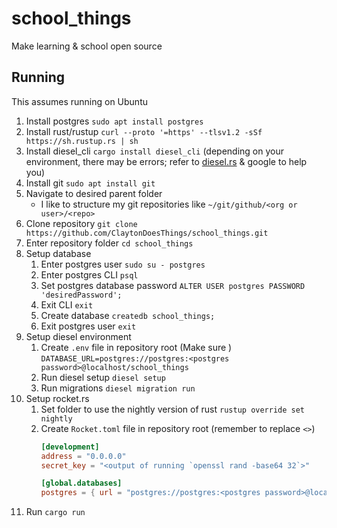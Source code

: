 # school_things
Make learning & school open source

## Running
This assumes running on Ubuntu
1. Install postgres `sudo apt install postgres`
2. Install rust/rustup `curl --proto '=https' --tlsv1.2 -sSf https://sh.rustup.rs | sh`
3. Install diesel_cli `cargo install diesel_cli` (depending on your environment, there may be errors; refer to [diesel.rs](https://diesel.rs/guides/getting-started/) & google to help you)
4. Install git `sudo apt install git`
5. Navigate to desired parent folder
    - I like to structure my git repositories like `~/git/github/<org or user>/<repo>`
6. Clone repository `git clone https://github.com/ClaytonDoesThings/school_things.git`
7. Enter repository folder `cd school_things`
8. Setup database
    1. Enter postgres user `sudo su - postgres`
    2. Enter postgres CLI `psql`
    3. Set postgres database password `ALTER USER postgres PASSWORD 'desiredPassword';`
    4. Exit CLI `exit`
    5. Create database `createdb school_things;`
    6. Exit postgres user `exit`
9. Setup diesel environment
    1. Create `.env` file in repository root (Make sure )  
        `DATABASE_URL=postgres://postgres:<postgres password>@localhost/school_things`
    2. Run diesel setup `diesel setup`
    3. Run migrations `diesel migration run`
10. Setup rocket.rs
    1. Set folder to use the nightly version of rust `rustup override set nightly`
    2. Create `Rocket.toml` file in repository root (remember to replace `<>`)  
        ```toml
        [development]
        address = "0.0.0.0"
        secret_key = "<output of running `openssl rand -base64 32`>"

        [global.databases]
        postgres = { url = "postgres://postgres:<postgres password>@localhost/school_things" }
        ```
11. Run `cargo run`
